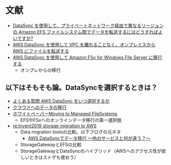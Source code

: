 # 文献
- [DataSync を使用して、プライベートネットワーク経由で異なるリージョンの Amazon EFS ファイルシステム間でデータを転送するにはどうすればよいですか?](https://aws.amazon.com/jp/premiumsupport/knowledge-center/datasync-transfer-efs-cross-region/)
- [AWS DataSync を使用して VPC を離れることなく、オンプレミスから AWS にファイルを転送する](https://aws.amazon.com/jp/blogs/news/transferring-files-from-on-premises-to-aws-and-back-without-leaving-your-vpc-using-aws-datasync/)
- [AWS DataSync を使用して Amazon FSx for Windows File Server に移行する](https://aws.amazon.com/jp/blogs/news/migrate-to-amazon-fsx-for-windows-file-server-using-aws-datasync/)
  - オンプレからの移行

## 以下はそもそも論。DataSyncを選択するときは？
- [よくある質問 AWS DataSync をいつ選択するか](https://aws.amazon.com/jp/datasync/faqs/)
- [クラウドへのデータの移行](https://aws.amazon.com/jp/cloud-data-migration/)
- [ホワイトペーパーMoving to Managed FileSystems](https://d1.awsstatic.com/whitepapers/moving-to-managed-file-systems.pdf?did=wp_card&trk=wp_card)
  - EFSやFSxへのオンラインデータ移行の第一選択肢
- [re:Invent2019 storage migration to AWS](https://d1.awsstatic.com/events/reinvent/2019/REPEAT_1_Developing_a_game_plan_for_storage_migration_to_AWS_STG222-R1.pdf) 
  - Data migration toolsの比較。以下ブログの元ネタ
    - [AWS DataSyncでデータ移行 ～他のサービスと何が違う？～](https://blog.serverworks.co.jp/tech/2020/02/14/lets-use-aws-data-sync/)
  - StorageGatewayとEFSの比較
  - StorageGatewayとDataSyncのハイブリッド（AWSへのアクセス性が欲しいときはストゲも使おう）
